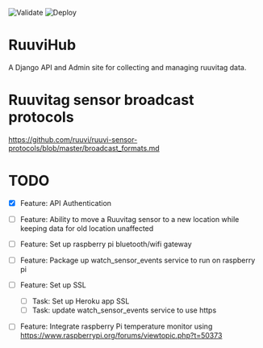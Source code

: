 ![Validate](https://github.com/seanblumenfeld/ruuvihub/workflows/Validate/badge.svg)
![Deploy](https://github.com/seanblumenfeld/ruuvihub/workflows/Deploy/badge.svg)

# RuuviHub
A Django API and Admin site for collecting and managing ruuvitag data.

# Ruuvitag sensor broadcast protocols
https://github.com/ruuvi/ruuvi-sensor-protocols/blob/master/broadcast_formats.md

# TODO
- [x] Feature: API Authentication
- [ ] Feature: Ability to move a Ruuvitag sensor to a new location while keeping data for old location unaffected
- [ ] Feature: Set up raspberry pi bluetooth/wifi gateway
- [ ] Feature: Package up watch_sensor_events service to run on raspberry pi
- [ ] Feature: Set up SSL
  - [ ] Task: Set up Heroku app SSL 
  - [ ] Task: update watch_sensor_events service to use https
- [ ] Feature: Integrate raspberry Pi temperature monitor using https://www.raspberrypi.org/forums/viewtopic.php?t=50373

    

